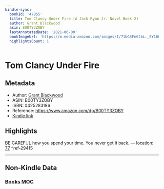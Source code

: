 ```yaml
---
kindle-sync:
  bookId: '47855'
  title: Tom Clancy Under Fire (A Jack Ryan Jr. Novel Book 2)
  author: Grant Blackwood
  asin: B00TY3ZOBY
  lastAnnotatedDate: '2021-06-09'
  bookImageUrl: 'https://m.media-amazon.com/images/I/71bG8Fn6JbL._SY160.jpg'
  highlightsCount: 1
---
```

# Tom Clancy Under Fire
## Metadata
* Author: [Grant Blackwood](https://www.amazon.comundefined)
* ASIN: B00TY3ZOBY
* ISBN: 0425283186
* Reference: https://www.amazon.com/dp/B00TY3ZOBY
* [Kindle link](kindle://book?action=open&asin=B00TY3ZOBY)

## Highlights
BE CAREFUL how you spend your time. You never get it back. — location: [77](kindle://book?action=open&asin=B00TY3ZOBY&location=77) ^ref-29415

---
## Non-Kindle Data
### [Books MOC](Books%20MOC.md)
